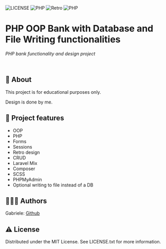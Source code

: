![LICENSE](https://img.shields.io/badge/license-MIT-blue.svg?style=flat-square)
![PHP](https://img.shields.io/badge/PHP-OOP-green.svg)
![Retro](https://img.shields.io/badge/Retro-Design-pink.svg)
![PHP](https://img.shields.io/badge/PHP-Database-purple.svg)

# PHP OOP Bank with Database and File Writing functionalities

_PHP bank functionality and design project_

<br>

## 🌟 About

This project is for educational purposes only. 

Design is done by me. 

## 🎯 Project features

-   OOP
-   PHP
-   Forms
-   Sessions
-   Retro design
-   CRUD
-   Laravel Mix
-   Composer
-   SCSS
-   PHPMyAdmin
-   Optional writing to file instead of a DB


## 🧚🏻‍♀️ Authors

Gabriele: [Github](https://github.com/janusonyte)

## ⚠️ License

Distributed under the MIT License. See LICENSE.txt for more information.

